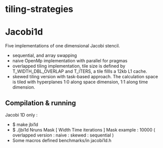 # tiling-strategies

# Jacobi1d

Five implementations of one dimensional Jacobi stencil.
- sequential, and array swapping
- naive OpenMp implementation with parallel for pragmas
- overlapped tiling implementation, tile size is defined by T_WIDTH_DBL_OVERLAP and T_ITERS, a tile fillls a 12kb L1 cache.
- skewed tiling version with task-based approach. The calculation space is tiled with hyperplanes 1:0 along space dimension, 1:1 along time dimension.

## Compilation & running

Jacobi 1D only :
  * $ make jbi1d
  * $ ./jbi1d Nruns Mask [ Width Time iterations ]
  Mask example : 10000 ( overlapped version : naive : skewed : sequential )
  * Some macros defined benchmarks/in jacobi1d.h
